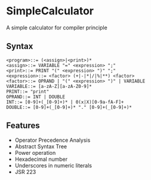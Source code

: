 # SimpleCalculator
A simple calculator for compiler principle

## Syntax

	<program>::= (<assign>|<print>)*
	<assign>::= VARIABLE "=" <expression> ";"
	<print>::= PRINT "(" <expression> ")" ";"
	<expression>::= <factor> (+|-|*|/|%|**) <factor>
	<factor>::= OPRAND | "(" <expression> ")" | VARIABLE
	VARIABLE::= [a-zA-Z][a-zA-Z0-9]*
	PRINT::= "print"
	OPRAND::= INT | DOUBLE
	INT::= [0-9]+(_[0-9]+)* | 0(x|X)[0-9a-fA-F]+
	DOUBLE::= [0-9]+(_[0-9]+)* "." [0-9]+(_[0-9]+)*
## Features

* Operator Precedence Analysis
* Abstract Syntax Tree
* Power operation
* Hexadecimal number
* Underscores in numeric literals
* JSR 223
